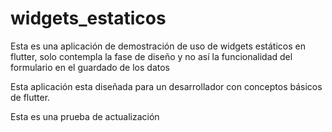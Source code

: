 # widgets_estaticos
Esta es una aplicación de demostración de uso de widgets estáticos en flutter, solo contempla la fase de diseño y no así la funcionalidad del formulario en el guardado de los datos

Esta aplicación esta diseñada para un desarrollador con conceptos básicos de flutter.

Esta es una prueba de actualización
